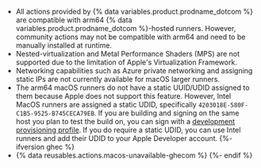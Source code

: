 * All actions provided by {% data variables.product.prodname_dotcom %} are compatible with arm64 {% data variables.product.prodname_dotcom %}-hosted runners. However, community actions may not be compatible with arm64 and need to be manually installed at runtime.
* Nested-virtualization and Metal Performance Shaders (MPS) are not supported due to the limitation of Apple's Virtualization Framework.
* Networking capabilities such as Azure private networking and assigning static IPs are not currently available for macOS larger runners.
* The arm64 macOS runners do not have a static UUID/UDID assigned to them because Apple does not support this feature. However, Intel MacOS runners are assigned a static UDID, specifically `4203018E-580F-C1B5-9525-B745CECA79EB`. If you are building and signing on the same host you plan to test the build on, you can sign with a [development provisioning profile](https://developer.apple.com/help/account/manage-profiles/create-a-development-provisioning-profile/). If you do require a static UDID, you can use Intel runners and add their UDID to your Apple Developer account.
{%- ifversion ghec %}
* {% data reusables.actions.macos-unavailable-ghecom %}
{%- endif %}
